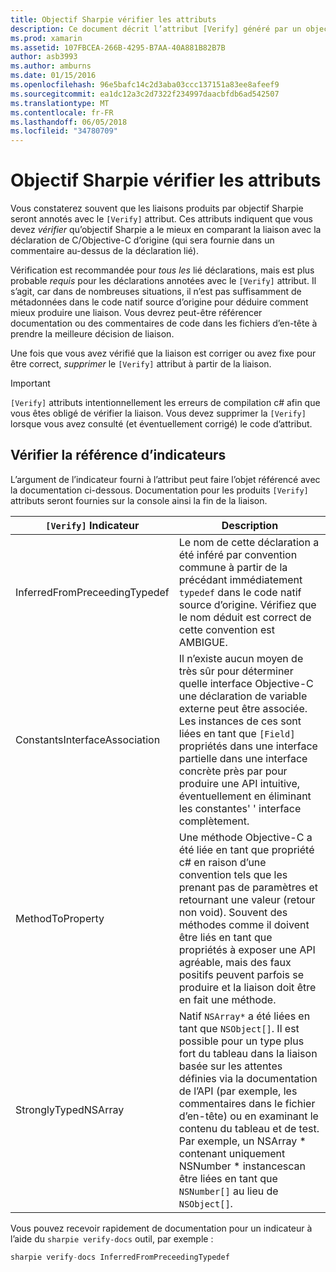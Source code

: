 ```yaml
---
title: Objectif Sharpie vérifier les attributs
description: Ce document décrit l’attribut [Verify] généré par un objectif Sharpie. L’attribut [Verify] met en surbrillance pour les développeurs dans lequel ils doivent vérifier manuellement les sortie d’objectif Sharpie.
ms.prod: xamarin
ms.assetid: 107FBCEA-266B-4295-B7AA-40A881B82B7B
author: asb3993
ms.author: amburns
ms.date: 01/15/2016
ms.openlocfilehash: 96e5bafc14c2d3aba03ccc137151a83ee8afeef9
ms.sourcegitcommit: ea1dc12a3c2d7322f234997daacbfdb6ad542507
ms.translationtype: MT
ms.contentlocale: fr-FR
ms.lasthandoff: 06/05/2018
ms.locfileid: "34780709"
---
```

# <a name="objective-sharpie-verify-attributes"></a>Objectif Sharpie vérifier les attributs

Vous constaterez souvent que les liaisons produits par objectif Sharpie seront annotés avec le `[Verify]` attribut. Ces attributs indiquent que vous devez _vérifier_ qu’objectif Sharpie a le mieux en comparant la liaison avec la déclaration de C/Objective-C d’origine (qui sera fournie dans un commentaire au-dessus de la déclaration lié).

Vérification est recommandée pour _tous les_ lié déclarations, mais est plus probable _requis_ pour les déclarations annotées avec le `[Verify]` attribut. Il s’agit, car dans de nombreuses situations, il n’est pas suffisamment de métadonnées dans le code natif source d’origine pour déduire comment mieux produire une liaison. Vous devrez peut-être référencer documentation ou des commentaires de code dans les fichiers d’en-tête à prendre la meilleure décision de liaison.

Une fois que vous avez vérifié que la liaison est corriger ou avez fixe pour être correct, _supprimer_ le `[Verify]` attribut à partir de la liaison.

> [!IMPORTANT]
> `[Verify]` attributs intentionnellement les erreurs de compilation c# afin que vous êtes obligé de vérifier la liaison. Vous devez supprimer la `[Verify]` lorsque vous avez consulté (et éventuellement corrigé) le code d’attribut.

## <a name="verify-hints-reference"></a>Vérifier la référence d’indicateurs

L’argument de l’indicateur fourni à l’attribut peut faire l’objet référencé avec la documentation ci-dessous. Documentation pour les produits `[Verify]` attributs seront fournies sur la console ainsi la fin de la liaison.

|`[Verify]` Indicateur|Description|
|---|---|
|InferredFromPreceedingTypedef|Le nom de cette déclaration a été inféré par convention commune à partir de la précédant immédiatement `typedef` dans le code natif source d’origine. Vérifiez que le nom déduit est correct de cette convention est AMBIGUE.|
|ConstantsInterfaceAssociation|Il n’existe aucun moyen de très sûr pour déterminer quelle interface Objective-C une déclaration de variable externe peut être associée. Les instances de ces sont liées en tant que `[Field]` propriétés dans une interface partielle dans une interface concrète près par pour produire une API intuitive, éventuellement en éliminant les constantes' ' interface complètement.|
|MethodToProperty|Une méthode Objective-C a été liée en tant que propriété c# en raison d’une convention tels que les prenant pas de paramètres et retournant une valeur (retour non void). Souvent des méthodes comme il doivent être liés en tant que propriétés à exposer une API agréable, mais des faux positifs peuvent parfois se produire et la liaison doit être en fait une méthode.|
|StronglyTypedNSArray|Natif `NSArray*` a été liées en tant que `NSObject[]`. Il est possible pour un type plus fort du tableau dans la liaison basée sur les attentes définies via la documentation de l’API (par exemple, les commentaires dans le fichier d’en-tête) ou en examinant le contenu du tableau et de test. Par exemple, un NSArray * contenant uniquement NSNumber * instancescan être liées en tant que `NSNumber[]` au lieu de `NSObject[]`.|

Vous pouvez recevoir rapidement de documentation pour un indicateur à l’aide du `sharpie verify-docs` outil, par exemple :

```csharp
sharpie verify-docs InferredFromPreceedingTypedef
```

